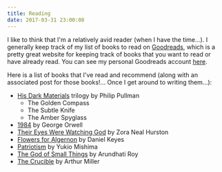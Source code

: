 ```yaml
---
title: Reading
date: 2017-03-31 23:00:08
---
```


I like to think that I'm a relatively avid reader (when I have the time...). I generally keep track of my list of books to read on [Goodreads](https://www.goodreads.com), which is a pretty great website for keeping track of books that you want to read or have already read. You can see my personal Goodreads account [here](https://www.goodreads.com/user/show/11701087-john-louie).

Here is a list of books that I've read and recommend (along with an associated post for those books!... Once I get around to writing them...):

- [His Dark Materials]() trilogy by Philip Pullman
  - The Golden Compass
  - The Subtle Knife
  - The Amber Spyglass
- [1984]() by George Orwell
- [Their Eyes Were Watching God]() by Zora Neal Hurston
- [Flowers for Algernon]() by Daniel Keyes
- [Patriotism]() by Yukio Mishima 
- [The God of Small Things]() by Arundhati Roy
- [The Crucible]() by Arthur Miller


[//]: # (To link the book titles provided above, we need to do something like this:)
[//]: # (<a href="{% post_path his-dark-materials %}">His Dark Materials</a>)
[//]: # (Unfortunately, the markdown linking syntax doesn't work with the {% post_path slug %} syntax)

[//]: # (Actually, use the following syntax:)
[//]: # ({% post_link his-dark-materials His Dark Materials %})
[//]: # (source: https://github.com/hexojs/hexo/wiki/Breaking-Changes-in-Hexo-3.0#render-pipeline-changed)